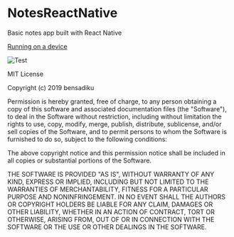 # NotesReactNative
Basic notes app built with React Native

 [Running on a device](https://facebook.github.io/react-native/docs/running-on-device)
  

![Test](https://user-images.githubusercontent.com/43443348/63637725-3e02df80-c680-11e9-9e98-1cc00d37e36e.png)

MIT License

Copyright (c) 2019 bensadiku

Permission is hereby granted, free of charge, to any person obtaining a copy
of this software and associated documentation files (the "Software"), to deal
in the Software without restriction, including without limitation the rights
to use, copy, modify, merge, publish, distribute, sublicense, and/or sell
copies of the Software, and to permit persons to whom the Software is
furnished to do so, subject to the following conditions:

The above copyright notice and this permission notice shall be included in all
copies or substantial portions of the Software.

THE SOFTWARE IS PROVIDED "AS IS", WITHOUT WARRANTY OF ANY KIND, EXPRESS OR
IMPLIED, INCLUDING BUT NOT LIMITED TO THE WARRANTIES OF MERCHANTABILITY,
FITNESS FOR A PARTICULAR PURPOSE AND NONINFRINGEMENT. IN NO EVENT SHALL THE
AUTHORS OR COPYRIGHT HOLDERS BE LIABLE FOR ANY CLAIM, DAMAGES OR OTHER
LIABILITY, WHETHER IN AN ACTION OF CONTRACT, TORT OR OTHERWISE, ARISING FROM,
OUT OF OR IN CONNECTION WITH THE SOFTWARE OR THE USE OR OTHER DEALINGS IN THE
SOFTWARE.
